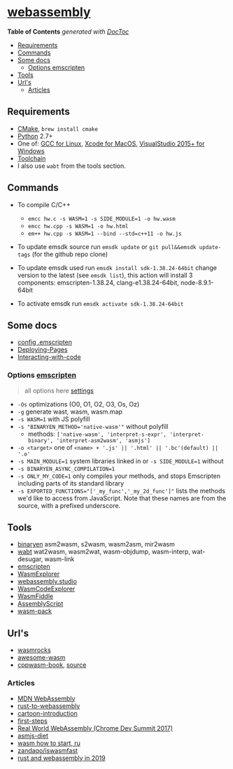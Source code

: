 # [webassembly](https://webassembly.org/)

<!-- START doctoc generated TOC please keep comment here to allow auto update -->
<!-- DON'T EDIT THIS SECTION, INSTEAD RE-RUN doctoc TO UPDATE -->
**Table of Contents**  *generated with [DocToc](https://github.com/thlorenz/doctoc)*

- [Requirements](#requirements)
- [Commands](#commands)
- [Some docs](#some-docs)
  - [Options emscripten](#options-emscripten)
- [Tools](#tools)
- [Url's](#urls)
  - [Articles](#articles)

<!-- END doctoc generated TOC please keep comment here to allow auto update -->

## Requirements

- [CMake](https://cmake.org/), `brew install cmake`
- [Python](https://www.python.org/) 2.7+
- One of: [GCC for Linux](https://gcc.gnu.org/), [Xcode for MacOS](https://developer.apple.com/xcode/), [VisualStudio 2015+ for Windows](https://visualstudio.microsoft.com/)
- [Toolchain](https://webassembly.org/getting-started/developers-guide/#downloading-or-compiling-the-toolchain)
- I also use `wabt` from the tools section.

## Commands

- To compile C/C++
  - `emcc hw.c -s WASM=1 -s SIDE_MODULE=1 -o hw.wasm`
  - `emcc hw.cpp -s WASM=1 -o hw.html`
  - `em++ hw.cpp -s WASM=1 --bind --std=c++11 -o hw.js`

- To update emsdk source run `emsdk update` or `git pull&&emsdk update-tags` (for the github repo clone)
- To update emsdk used run `emsdk install sdk-1.38.24-64bit` change version to the latest (see `emsdk list`), this action will install 3 components: emscripten-1.38.24, clang-e1.38.24-64bit, node-8.9.1-64bit
- To activate emsdk run `emsdk activate sdk-1.38.24-64bit`

## Some docs

- [config .emscripten](https://kripken.github.io/emscripten-site/docs/building_from_source/building_emscripten_from_source_on_mac_os_x.html#configuring-emscripten-settings)
- [Deploying-Pages](https://kripken.github.io/emscripten-site/docs/compiling/Deploying-Pages.html)
- [Interacting-with-code](https://kripken.github.io/emscripten-site/docs/porting/connecting_cpp_and_javascript/Interacting-with-code.html)

### Options [emscripten](https://kripken.github.io/emscripten-site/docs/tools_reference/emcc.html)

> all options here [settings](https://github.com/emscripten-core/emscripten/blob/master/src/settings.js)

- `-Os` optimizations (O0, O1, O2, O3, Os, Oz)
- `-g` generate wast, wasm, wasm.map
- `-s WASM=1` with JS polyfill
- `-s "BINARYEN_METHOD='native-wasm'"` without polyfill
  - methods: `['native-wasm', 'interpret-s-expr', 'interpret-binary', 'interpret-asm2wasm', 'asmjs']`
- `-o <target>` one of `<name> + '.js' || '.html' || '.bc'(default) || '.o'`
- `-s MAIN_MODULE=1` system libraries linked in or `-s SIDE_MODULE=1` without
- `-s BINARYEN_ASYNC_COMPILATION=1`
- `-s ONLY_MY_CODE=1` only compiles your methods, and stops Emscripten including parts of its standard library
- `-s EXPORTED_FUNCTIONS="['_my_func','_my_2d_func']"` lists the methods we'd like to access from JavaScript. Note that these names are from the source, with a prefixed underscore.

## Tools

- [binaryen](https://github.com/WebAssembly/binaryen) asm2wasm, s2wasm, wasm2asm, mir2wasm
- [wabt](https://github.com/WebAssembly/wabt) wat2wasm, wasm2wat, wasm-objdump, wasm-interp, wat-desugar, wasm-link
- [emscripten](https://kripken.github.io/emscripten-site/)
- [WasmExplorer](https://mbebenita.github.io/WasmExplorer/)
- [webassembly.studio](https://webassembly.studio/)
- [WasmCodeExplorer](https://wasdk.github.io/wasmcodeexplorer/)
- [WasmFiddle](https://wasdk.github.io/WasmFiddle/)
- [AssemblyScript](https://github.com/AssemblyScript/assemblyscript)
- [wasm-pack](https://github.com/rustwasm/wasm-pack)

## Url's

- [wasmrocks](https://www.wasmrocks.com/)
- [awesome-wasm](https://github.com/mbasso/awesome-wasm)
- [cppwasm-book](https://3dgen.cn/cppwasm-book/en/), [source](https://github.com/3dgen/cppwasm-book)

### Articles

- [MDN WebAssembly](https://developer.mozilla.org/en-US/docs/WebAssembly)
- [rust-to-webassembly](https://hackernoon.com/compiling-rust-to-webassembly-guide-411066a69fde)
- [cartoon-introduction](https://www.smashingmagazine.com/2017/05/abridged-cartoon-introduction-webassembly/)
- [first-steps](https://blog.openbloc.fr/webassembly-first-steps/)
- [Real World WebAssembly (Chrome Dev Summit 2017)](https://youtu.be/PpuAqLCraAQ)
- [asmjs-diet](https://floooh.github.io/2016/08/27/asmjs-diet.html)
- [wasm how to start, ru](https://medium.com/@reklatsmasters/webassembly-for-beginners-d3ce859cb007)
- [zandaqo/iswasmfast](https://github.com/zandaqo/iswasmfast)
- [rust and webassembly in 2019](http://fitzgeraldnick.com/2018/12/14/rust-and-webassembly-in-2019.html)
